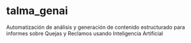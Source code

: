 # talma_genai
Automatización de análisis y generación de contenido estructurado para informes sobre Quejas y Reclamos usando Inteligencia Artificial
